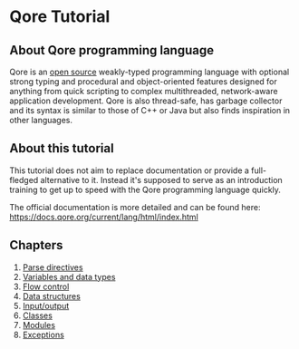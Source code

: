 # Qore Tutorial

## About Qore programming language

Qore is an [open source](https://github.com/qorelanguage/qore) weakly-typed programming language with optional strong
typing and procedural and object-oriented features designed for anything from quick scripting to complex multithreaded,
network-aware application development. Qore is also thread-safe, has garbage collector and its syntax is similar to
those of C++ or Java but also finds inspiration in other languages.

## About this tutorial

This tutorial does not aim to replace documentation or provide a full-fledged alternative to it. Instead it's supposed
to serve as an introduction training to get up to speed with the Qore programming language quickly.

The official documentation is more detailed and can be found here:
https://docs.qore.org/current/lang/html/index.html

## Chapters

<!--
0. [Qore CLI](00_qore_cli)
-->
1. [Parse directives](01_parse_directives)
2. [Variables and data types](02_variables_data_types)
3. [Flow control](03_flow_control)
4. [Data structures](04_data_structures)
5. [Input/output](05_input_output)
6. [Classes](06_classes)
7. [Modules](07_modules)
8. [Exceptions](08_exceptions)

<!--
9. [Glossary](09_glossary)


-->